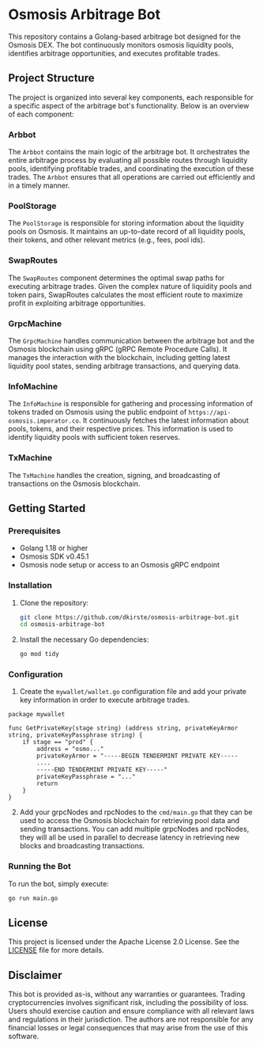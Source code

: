 # Osmosis Arbitrage Bot

This repository contains a Golang-based arbitrage bot designed for the Osmosis DEX. The bot continuously monitors osmosis liquidity pools, identifies arbitrage opportunities, and executes profitable trades.

## Project Structure
The project is organized into several key components, each responsible for a specific aspect of the arbitrage bot's functionality. Below is an overview of each component:

### Arbbot
The `Arbbot` contains the main logic of the arbitrage bot. It orchestrates the entire arbitrage process by evaluating all possible routes through liquidity pools, identifying profitable trades, and coordinating the execution of these trades. The `Arbbot` ensures that all operations are carried out efficiently and in a timely manner.

### PoolStorage
The `PoolStorage` is responsible for storing information about the liquidity pools on Osmosis. It maintains an up-to-date record of all liquidity pools, their tokens, and other relevant metrics (e.g., fees, pool ids).

### SwapRoutes
The `SwapRoutes` component determines the optimal swap paths for executing arbitrage trades. Given the complex nature of liquidity pools and token pairs, SwapRoutes calculates the most efficient route to maximize profit in exploiting arbitrage opportunities.

### GrpcMachine
The `GrpcMachine` handles communication between the arbitrage bot and the Osmosis blockchain using gRPC (gRPC Remote Procedure Calls). It manages the interaction with the blockchain, including getting latest liquidity pool states, sending arbitrage transactions, and querying data.

### InfoMachine
The `InfoMachine` is responsible for gathering and processing information of tokens traded on Osmosis using the public endpoint of `https://api-osmosis.imperator.co`. It continuously fetches the latest information about pools, tokens, and their respective prices. This information is used to identify liquidity pools with sufficient token reserves.

### TxMachine
The `TxMachine` handles the creation, signing, and broadcasting of transactions on the Osmosis blockchain.


## Getting Started

### Prerequisites

- Golang 1.18 or higher
- Osmosis SDK v0.45.1
- Osmosis node setup or access to an Osmosis gRPC endpoint

### Installation

1. Clone the repository:

    ```bash
    git clone https://github.com/dkirste/osmosis-arbitrage-bot.git
    cd osmosis-arbitrage-bot
    ```

2. Install the necessary Go dependencies:

    ```bash
    go mod tidy
    ```
   
### Configuration
1. Create the `mywallet/wallet.go` configuration file and add your private key information in order to execute arbitrage trades.
```
package mywallet

func GetPrivateKey(stage string) (address string, privateKeyArmor string, privateKeyPassphrase string) {
	if stage == "prod" {
		address = "osmo..."
		privateKeyArmor = "-----BEGIN TENDERMINT PRIVATE KEY-----
		....
		-----END TENDERMINT PRIVATE KEY-----"
		privateKeyPassphrase = "..."
		return
	}
}
```

2. Add your grpcNodes and rpcNodes to the `cmd/main.go` that they can be used to access the Osmosis blockchain for retrieving pool data and sending transactions. You can add multiple grpcNodes and rpcNodes, they will all be used in parallel to decrease latency in retrieving new blocks and broadcasting transactions.


### Running the Bot

To run the bot, simply execute:

```bash
go run main.go
```

## License

This project is licensed under the Apache License 2.0 License. See the [LICENSE](https://www.apache.org/licenses/LICENSE-2.0) file for more details.

## Disclaimer

This bot is provided as-is, without any warranties or guarantees. Trading cryptocurrencies involves significant risk, including the possibility of loss. Users should exercise caution and ensure compliance with all relevant laws and regulations in their jurisdiction. The authors are not responsible for any financial losses or legal consequences that may arise from the use of this software.
